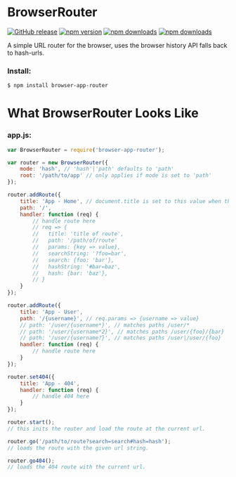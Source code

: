 # BrowserRouter

[![GitHub release](https://img.shields.io/github/release/Mike96angelo/BrowserRouter.svg?maxAge=21600)](https://github.com/Mike96Angelo/BrowserRouter/releases)
[![npm version](https://img.shields.io/npm/v/browser-app-router.svg?maxAge=21600)](https://www.npmjs.com/package/browser-app-router)
[![npm downloads](https://img.shields.io/npm/dm/browser-app-router.svg?maxAge=604800)](https://npm-stat.com/charts.html?package=browser-app-router&from=2017-01-28)
[![npm downloads](https://img.shields.io/npm/dt/browser-app-router.svg?maxAge=604800)](https://npm-stat.com/charts.html?package=browser-app-router&from=2017-01-28)

A simple URL router for the browser, uses the browser history API falls back to hash-urls.

### Install:
```
$ npm install browser-app-router
```
# What BrowserRouter Looks Like

<!-- * [Docs](docs/browser-app-router.md)
* [JSFiddle](https://jsfiddle.net/fypyk2jp/4/) -->

### app.js:

```JavaScript
var BrowserRouter = require('browser-app-router');

var router = new BrowserRouter({
    mode: 'hash', // 'hash'|'path' defaults to 'path'
    root: '/path/to/app' // only applies if mode is set to 'path'
});

router.addRoute({
    title: 'App - Home', // document.title is set to this value when this route is loaded.
    path: '/',
    handler: function (req) {
        // handle route here
        // req => {
        //   title: 'title of route',
        //   path: '/path/of/route'
        //   params: {key => value},
        //   searchString: '?foo=bar',
        //   search: {foo: 'bar'},
        //   hashString: '#bar=baz',
        //   hash: {bar: 'baz'},
        // }
    }
});

router.addRoute({
    title: 'App - User',
    path: '/{username}', // req.params => {username => value}
    // path: '/user/{username*}', // matches paths /user/*
    // path: '/user/{username*2}', // matches paths /user/{foo}/{bar}
    // path: '/user/{username?}', // matches paths /user|/user/{foo}
    handler: function (req) {
        // handle route here
    }
});

router.set404({
    title: 'App - 404',
    handler: function (req) {
        // handle 404 here
    }
});

router.start();
// this inits the router and load the route at the current url.

router.go('/path/to/route?search=search#hash=hash');
// loads the route with the given url string.

router.go404();
// loads the 404 route with the current url.

```
